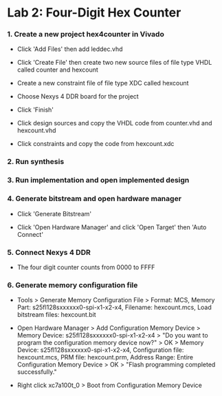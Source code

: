 # Lab 2: Four-Digit Hex Counter

### 1. Create a new project hex4counter in Vivado

* Click 'Add Files' then add leddec.vhd

* Click 'Create File' then create two new source files of file type VHDL called counter and hexcount

* Create a new constraint file of file type XDC called hexcount

* Choose Nexys 4 DDR board for the project

* Click 'Finish'

* Click design sources and copy the VHDL code from counter.vhd and hexcount.vhd

* Click constraints and copy the code from hexcount.xdc

### 2. Run synthesis

### 3. Run implementation and open implemented design

### 4. Generate bitstream and open hardware manager

* Click 'Generate Bitstream'

* Click 'Open Hardware Manager' and click 'Open Target' then 'Auto Connect'

### 5. Connect Nexys 4 DDR

* The four digit counter counts from 0000 to FFFF

### 6. Generate memory configuration file

* Tools > Generate Memory Configuration File > Format: MCS, Memory Part: s25fl128sxxxxxx0-spi-x1-x2-x4, Filename: hexcount.mcs, Load bitstream files: hexcount.bit

* Open Hardware Manager > Add Configuration Memory Device > Memory Device: s25fl128sxxxxxx0-spi-x1-x2-x4 > "Do you want to program the configuration memory device now?" > OK > Memory Device: s25fl128sxxxxxx0-spi-x1-x2-x4, Configuration file: hexcount.mcs, PRM file: hexcount.prm, Address Range: Entire Configuration Memory Device > OK > "Flash programming completed successfully."

* Right click xc7a100t_0 > Boot from Configuration Memory Device
